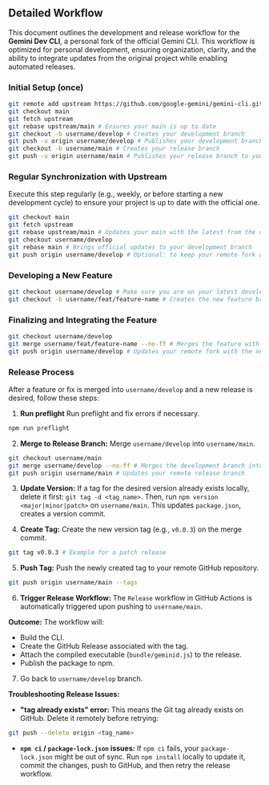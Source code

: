 ## Detailed Workflow

This document outlines the development and release workflow for the **Gemini Dev CLI**, a personal fork of the official Gemini CLI. This workflow is optimized for personal development, ensuring organization, clarity, and the ability to integrate updates from the original project while enabling automated releases.

### Initial Setup (once)

```bash
git remote add upstream https://github.com/google-gemini/gemini-cli.git # Adds the remote of the original project
git checkout main
git fetch upstream
git rebase upstream/main # Ensures your main is up to date
git checkout -b username/develop # Creates your development branch
git push -u origin username/develop # Publishes your development branch to your fork
git checkout -b username/main # Creates your release branch
git push -u origin username/main # Publishes your release branch to your fork
```

### Regular Synchronization with Upstream

Execute this step regularly (e.g., weekly, or before starting a new development cycle) to ensure your project is up to date with the official one.

```bash
git checkout main
git fetch upstream
git rebase upstream/main # Updates your main with the latest from the official project
git checkout username/develop
git rebase main # Brings official updates to your development branch
git push origin username/develop # Optional: to keep your remote fork updated
```

### Developing a New Feature

```bash
git checkout username/develop # Make sure you are on your latest development branch
git checkout -b username/feat/feature-name # Creates the new feature branch
```

### Finalizing and Integrating the Feature

```bash
git checkout username/develop
git merge username/feat/feature-name --no-ff # Merges the feature with an explicit merge commit
git push origin username/develop # Updates your remote fork with the new feature
```

### Release Process

After a feature or fix is merged into `username/develop` and a new release is desired, follow these steps:

1. **Run preflight** Run preflight and fix errors if necessary.

```bash
npm run preflight
```

2.  **Merge to Release Branch:** Merge `username/develop` into `username/main`.

```bash
git checkout username/main
git merge username/develop --no-ff # Merges the development branch into the release branch
git push origin username/main # Updates your remote release branch
```

3.  **Update Version:** If a tag for the desired version already exists locally, delete it first: `git tag -d <tag_name>`. Then, run `npm version <major|minor|patch>` on `username/main`. This updates `package.json`, creates a version commit.

4.  **Create Tag:** Create the new version tag (e.g., `v0.0.3`) on the merge commit.

```bash
git tag v0.0.3 # Example for a patch release
```

5.  **Push Tag:** Push the newly created tag to your remote GitHub repository.

```bash
git push origin username/main --tags
```

6.  **Trigger Release Workflow:** The `Release` workflow in GitHub Actions is automatically triggered upon pushing to `username/main`.

**Outcome:** The workflow will:

- Build the CLI.
- Create the GitHub Release associated with the tag.
- Attach the compiled executable (`bundle/geminid.js`) to the release.
- Publish the package to npm.

7. Go back to `username/develop` branch.

**Troubleshooting Release Issues:**

- **"tag already exists" error:** This means the Git tag already exists on GitHub. Delete it remotely before retrying:

```bash
git push --delete origin <tag_name>
```

- **`npm ci` / `package-lock.json` issues:** If `npm ci` fails, your `package-lock.json` might be out of sync. Run `npm install` locally to update it, commit the changes, push to GitHub, and then retry the release workflow.
